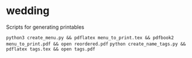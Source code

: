 # wedding
Scripts for generating printables

`python3 create_menu.py && pdflatex menu_to_print.tex && pdfbook2 menu_to_print.pdf && open reordered.pdf`
`python create_name_tags.py && pdflatex tags.tex && open tags.pdf`

